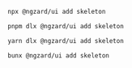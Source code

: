 ```bash tab="npm" copyButton
npx @ngzard/ui add skeleton
```

```bash tab="pnpm"
pnpm dlx @ngzard/ui add skeleton
```

```bash tab="yarn"
yarn dlx @ngzard/ui add skeleton
```

```bash tab="bun"
bunx @ngzard/ui add skeleton
```